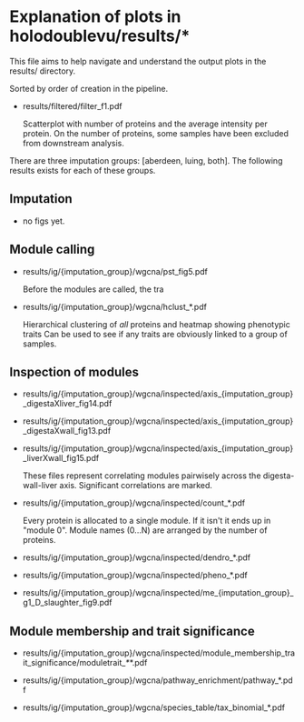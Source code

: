 # Explanation of plots in holodoublevu/results/*

This file aims to help navigate and understand the output plots in the results/ directory.

Sorted by order of creation in the pipeline.


  - results/filtered/filter_f1.pdf
    
    Scatterplot with number of proteins and the average intensity per protein. On the number of proteins, some samples have been excluded from downstream analysis.
    
There are three imputation groups: [aberdeen, luing, both]. The following results exists for each of these groups.


## Imputation

  - no figs yet.

## Module calling

  - results/ig/{imputation_group}/wgcna/pst_fig5.pdf
    
    Before the modules are called, the tra
  
  - results/ig/{imputation_group}/wgcna/hclust_*.pdf
    
    Hierarchical clustering of _all_ proteins and heatmap showing phenotypic traits
    Can be used to see if any traits are obviously linked to a group of samples.
    
    
## Inspection of modules
  
    
  - results/ig/{imputation_group}/wgcna/inspected/axis_{imputation_group}_digestaXliver_fig14.pdf
  - results/ig/{imputation_group}/wgcna/inspected/axis_{imputation_group}_digestaXwall_fig13.pdf
  - results/ig/{imputation_group}/wgcna/inspected/axis_{imputation_group}_liverXwall_fig15.pdf
    
    These files represent correlating modules pairwisely across the digesta-wall-liver axis. Significant correlations are marked.
    
  - results/ig/{imputation_group}/wgcna/inspected/count_*.pdf
    
    Every protein is allocated to a single module. If it isn't it ends up in "module 0". Module names (0...N) are arranged by the number of proteins.
    
  - results/ig/{imputation_group}/wgcna/inspected/dendro_*.pdf

  - results/ig/{imputation_group}/wgcna/inspected/pheno_*.pdf
    
    
  - results/ig/{imputation_group}/wgcna/inspected/me_{imputation_group}_g1_D_slaughter_fig9.pdf
    
    
## Module membership and trait significance
  - results/ig/{imputation_group}/wgcna/inspected/module_membership_trait_significance/moduletrait_<trait>_*_<module>*.pdf
    
    
    

    
  - results/ig/{imputation_group}/wgcna/pathway_enrichment/pathway_*.pdf
    
  
    
  - results/ig/{imputation_group}/wgcna/species_table/tax_binomial_*.pdf
    
